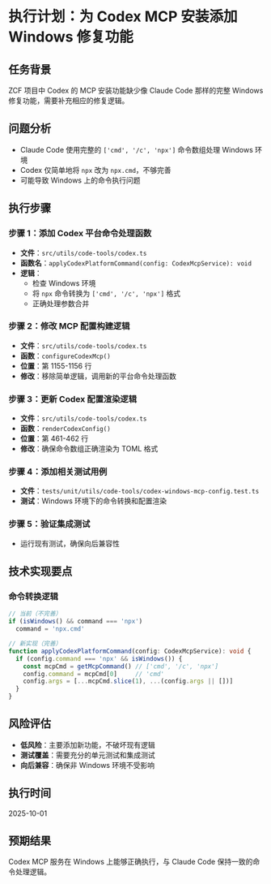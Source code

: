 # 执行计划：为 Codex MCP 安装添加 Windows 修复功能

## 任务背景
ZCF 项目中 Codex 的 MCP 安装功能缺少像 Claude Code 那样的完整 Windows 修复功能，需要补充相应的修复逻辑。

## 问题分析
- Claude Code 使用完整的 `['cmd', '/c', 'npx']` 命令数组处理 Windows 环境
- Codex 仅简单地将 `npx` 改为 `npx.cmd`，不够完善
- 可能导致 Windows 上的命令执行问题

## 执行步骤

### 步骤 1：添加 Codex 平台命令处理函数
- **文件**：`src/utils/code-tools/codex.ts`
- **函数名**：`applyCodexPlatformCommand(config: CodexMcpService): void`
- **逻辑**：
  - 检查 Windows 环境
  - 将 `npx` 命令转换为 `['cmd', '/c', 'npx']` 格式
  - 正确处理参数合并

### 步骤 2：修改 MCP 配置构建逻辑
- **文件**：`src/utils/code-tools/codex.ts`
- **函数**：`configureCodexMcp()`
- **位置**：第 1155-1156 行
- **修改**：移除简单逻辑，调用新的平台命令处理函数

### 步骤 3：更新 Codex 配置渲染逻辑
- **文件**：`src/utils/code-tools/codex.ts`
- **函数**：`renderCodexConfig()`
- **位置**：第 461-462 行
- **修改**：确保命令数组正确渲染为 TOML 格式

### 步骤 4：添加相关测试用例
- **文件**：`tests/unit/utils/code-tools/codex-windows-mcp-config.test.ts`
- **测试**：Windows 环境下的命令转换和配置渲染

### 步骤 5：验证集成测试
- 运行现有测试，确保向后兼容性

## 技术实现要点

### 命令转换逻辑
```typescript
// 当前（不完善）
if (isWindows() && command === 'npx')
  command = 'npx.cmd'

// 新实现（完善）
function applyCodexPlatformCommand(config: CodexMcpService): void {
  if (config.command === 'npx' && isWindows()) {
    const mcpCmd = getMcpCommand() // ['cmd', '/c', 'npx']
    config.command = mcpCmd[0]     // 'cmd'
    config.args = [...mcpCmd.slice(1), ...(config.args || [])]
  }
}
```

## 风险评估
- **低风险**：主要添加新功能，不破坏现有逻辑
- **测试覆盖**：需要充分的单元测试和集成测试
- **向后兼容**：确保非 Windows 环境不受影响

## 执行时间
2025-10-01

## 预期结果
Codex MCP 服务在 Windows 上能够正确执行，与 Claude Code 保持一致的命令处理逻辑。